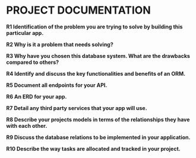 # PROJECT DOCUMENTATION

**R1 Identification of the problem you are trying to solve by building this particular app.**

**R2 Why is it a problem that needs solving?**

**R3 Why have you chosen this database system. What are the drawbacks compared to others?**

**R4 Identify and discuss the key functionalities and benefits of an ORM.**

**R5 Document all endpoints for your API.**

**R6 An ERD for your app.**

**R7 Detail any third party services that your app will use.**

**R8 Describe your projects models in terms of the relationships they have with each other.**

**R9 Discuss the database relations to be implemented in your application.**

**R10 Describe the way tasks are allocated and tracked in your project.**
